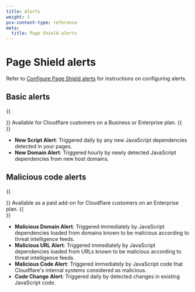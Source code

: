```yaml
---
title: Alerts
weight: 1
pcx-content-type: reference
meta:
  title: Page Shield alerts
---
```


# Page Shield alerts

Refer to [Configure Page Shield alerts](/page-shield/use-dashboard/configure-alerts/) for instructions on configuring alerts.

## Basic alerts

{{<Aside type="note">}}
Available for Cloudflare customers on a Business or Enterprise plan.
{{</Aside>}}

- **New Script Alert**: Triggered daily by any new JavaScript dependencies detected in your pages.
- **New Domain Alert**: Triggered hourly by newly detected JavaScript dependencies from new host domains.

## Malicious code alerts

{{<Aside type="note">}}
Available as a paid add-on for Cloudflare customers on an Enterprise plan.
{{</Aside>}}

- **Malicious Domain Alert**: Triggered immediately by JavaScript dependencies loaded from domains known to be malicious according to threat intelligence feeds.
- **Malicious URL Alert**: Triggered immediately by JavaScript dependencies loaded from URLs known to be malicious according to threat intelligence feeds.
- **Malicious Code Alert**: Triggered immediately by JavaScript code that Cloudflare's internal systems considered as malicious.
- **Code Change Alert**: Triggered daily by detected changes in existing JavaScript code.
